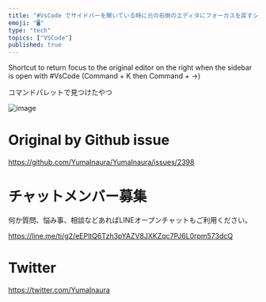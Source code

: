 ```yaml
---
title: "#VsCode でサイドバーを開いている時に元の右側のエディタにフォーカスを戻すショートカット ( Command + K の次に Comm"
emoji: "🖥"
type: "tech"
topics: ["VSCode"]
published: true
---
```


Shortcut to return focus to the original editor on the right when the sidebar is open with #VsCode (Command + K then Command + →)


コマンドパレットで見つけたやつ

![image](https://user-images.githubusercontent.com/13635059/64471141-17689c80-d188-11e9-8d32-52b533469178.png)



# Original by Github issue

https://github.com/YumaInaura/YumaInaura/issues/2398








<!-- Update From Qiita API -->

# チャットメンバー募集


何か質問、悩み事、相談などあればLINEオープンチャットもご利用ください。

https://line.me/ti/g2/eEPltQ6Tzh3pYAZV8JXKZqc7PJ6L0rpm573dcQ





# Twitter


https://twitter.com/YumaInaura


<!-- Update From Qiita API -->



